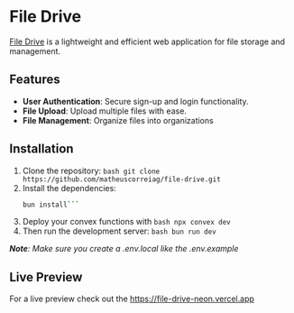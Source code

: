 
# File Drive

[File Drive](https://file-drive-neon.vercel.app) is a lightweight and efficient web application for file storage and management.

## Features

- **User Authentication**: Secure sign-up and login functionality.
- **File Upload**: Upload multiple files with ease.
- **File Management**: Organize files into organizations

## Installation

1. Clone the repository:
   ``bash
   git clone https://github.com/matheuscorreiag/file-drive.git``
2. Install the dependencies: 
     ```bash
   bun install```
 4. Deploy your convex functions with 
   ``bash
    npx convex dev``
 5. Then run the development server:
    ``bash
    bun run dev``

***Note**: Make sure you create a .env.local like the .env.example*



## Live Preview
For a live preview check out the https://file-drive-neon.vercel.app



